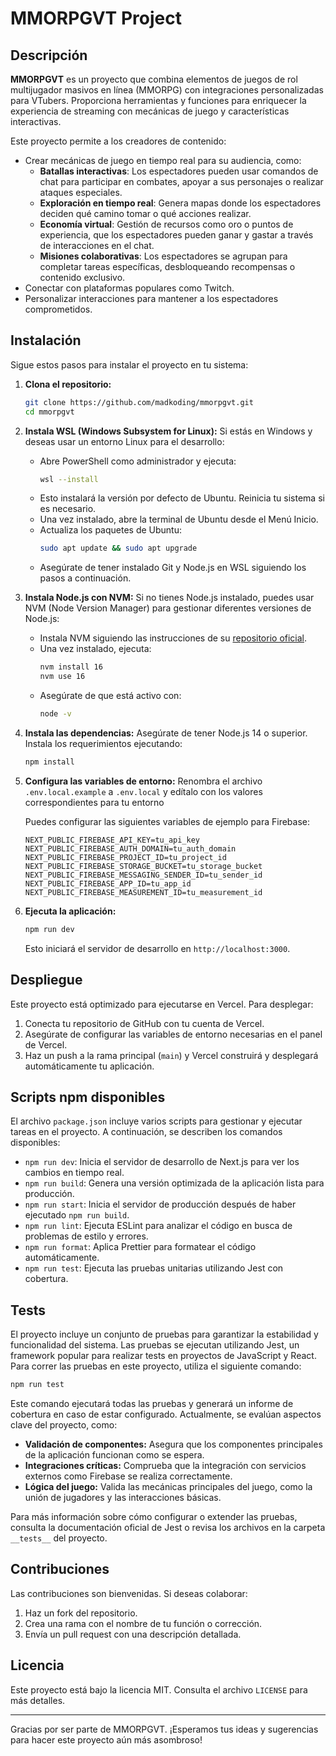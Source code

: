 # MMORPGVT Project

## Descripción

**MMORPGVT** es un proyecto que combina elementos de juegos de rol multijugador masivos en línea (MMORPG) con integraciones personalizadas para VTubers. Proporciona herramientas y funciones para enriquecer la experiencia de streaming con mecánicas de juego y características interactivas.

Este proyecto permite a los creadores de contenido:
- Crear mecánicas de juego en tiempo real para su audiencia, como:
  - **Batallas interactivas**: Los espectadores pueden usar comandos de chat para participar en combates, apoyar a sus personajes o realizar ataques especiales.
  - **Exploración en tiempo real**: Genera mapas donde los espectadores deciden qué camino tomar o qué acciones realizar.
  - **Economía virtual**: Gestión de recursos como oro o puntos de experiencia, que los espectadores pueden ganar y gastar a través de interacciones en el chat.
  - **Misiones colaborativas**: Los espectadores se agrupan para completar tareas específicas, desbloqueando recompensas o contenido exclusivo.
- Conectar con plataformas populares como Twitch.
- Personalizar interacciones para mantener a los espectadores comprometidos.

## Instalación

Sigue estos pasos para instalar el proyecto en tu sistema:

1. **Clona el repositorio:**
    ```bash
    git clone https://github.com/madkoding/mmorpgvt.git
    cd mmorpgvt
    ```

2. **Instala WSL (Windows Subsystem for Linux):**
    Si estás en Windows y deseas usar un entorno Linux para el desarrollo:
    - Abre PowerShell como administrador y ejecuta:
      ```bash
      wsl --install
      ```
    - Esto instalará la versión por defecto de Ubuntu. Reinicia tu sistema si es necesario.
    - Una vez instalado, abre la terminal de Ubuntu desde el Menú Inicio.
    - Actualiza los paquetes de Ubuntu:
      ```bash
      sudo apt update && sudo apt upgrade
      ```
    - Asegúrate de tener instalado Git y Node.js en WSL siguiendo los pasos a continuación.

3. **Instala Node.js con NVM:**
    Si no tienes Node.js instalado, puedes usar NVM (Node Version Manager) para gestionar diferentes versiones de Node.js:
    
    - Instala NVM siguiendo las instrucciones de su [repositorio oficial](https://github.com/nvm-sh/nvm#installing-and-updating).
    - Una vez instalado, ejecuta:
      ```bash
      nvm install 16
      nvm use 16
      ```
    - Asegúrate de que está activo con:
      ```bash
      node -v
      ```

4. **Instala las dependencias:**
    Asegúrate de tener Node.js 14 o superior. Instala los requerimientos ejecutando:
    ```bash
    npm install
    ```

5. **Configura las variables de entorno:**
    Renombra el archivo `.env.local.example` a `.env.local` y edítalo con los valores correspondientes para tu entorno

    Puedes configurar las siguientes variables de ejemplo para Firebase:
    ```env
    NEXT_PUBLIC_FIREBASE_API_KEY=tu_api_key
    NEXT_PUBLIC_FIREBASE_AUTH_DOMAIN=tu_auth_domain
    NEXT_PUBLIC_FIREBASE_PROJECT_ID=tu_project_id
    NEXT_PUBLIC_FIREBASE_STORAGE_BUCKET=tu_storage_bucket
    NEXT_PUBLIC_FIREBASE_MESSAGING_SENDER_ID=tu_sender_id
    NEXT_PUBLIC_FIREBASE_APP_ID=tu_app_id
    NEXT_PUBLIC_FIREBASE_MEASUREMENT_ID=tu_measurement_id
    ```

6. **Ejecuta la aplicación:**
    ```bash
    npm run dev
    ```

   Esto iniciará el servidor de desarrollo en `http://localhost:3000`.

## Despliegue

Este proyecto está optimizado para ejecutarse en Vercel. Para desplegar:

1. Conecta tu repositorio de GitHub con tu cuenta de Vercel.
2. Asegúrate de configurar las variables de entorno necesarias en el panel de Vercel.
3. Haz un push a la rama principal (`main`) y Vercel construirá y desplegará automáticamente tu aplicación.


## Scripts npm disponibles

El archivo `package.json` incluye varios scripts para gestionar y ejecutar tareas en el proyecto. A continuación, se describen los comandos disponibles:

- `npm run dev`: Inicia el servidor de desarrollo de Next.js para ver los cambios en tiempo real.
- `npm run build`: Genera una versión optimizada de la aplicación lista para producción.
- `npm run start`: Inicia el servidor de producción después de haber ejecutado `npm run build`.
- `npm run lint`: Ejecuta ESLint para analizar el código en busca de problemas de estilo y errores.
- `npm run format`: Aplica Prettier para formatear el código automáticamente.
- `npm run test`: Ejecuta las pruebas unitarias utilizando Jest con cobertura.

## Tests

El proyecto incluye un conjunto de pruebas para garantizar la estabilidad y funcionalidad del sistema. Las pruebas se ejecutan utilizando Jest, un framework popular para realizar tests en proyectos de JavaScript y React. Para correr las pruebas en este proyecto, utiliza el siguiente comando:

```bash
npm run test
```

Este comando ejecutará todas las pruebas y generará un informe de cobertura en caso de estar configurado. Actualmente, se evalúan aspectos clave del proyecto, como:

- **Validación de componentes:** Asegura que los componentes principales de la aplicación funcionan como se espera.
- **Integraciones críticas:** Comprueba que la integración con servicios externos como Firebase se realiza correctamente.
- **Lógica del juego:** Valida las mecánicas principales del juego, como la unión de jugadores y las interacciones básicas.

Para más información sobre cómo configurar o extender las pruebas, consulta la documentación oficial de Jest o revisa los archivos en la carpeta `__tests__` del proyecto.

## Contribuciones

Las contribuciones son bienvenidas. Si deseas colaborar:

1. Haz un fork del repositorio.
2. Crea una rama con el nombre de tu función o corrección.
3. Envía un pull request con una descripción detallada.

## Licencia

Este proyecto está bajo la licencia MIT. Consulta el archivo `LICENSE` para más detalles.

---
Gracias por ser parte de MMORPGVT. ¡Esperamos tus ideas y sugerencias para hacer este proyecto aún más asombroso!

